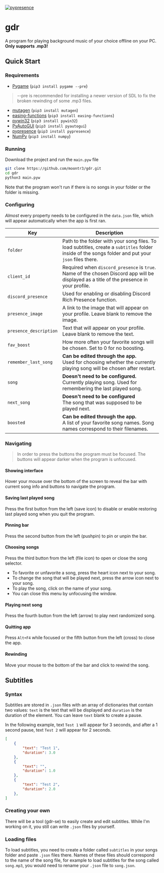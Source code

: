 [![pypresence](https://img.shields.io/badge/using-pypresence-00bb88.svg?style=for-the-badge&logo=discord&logoWidth=20)](https://github.com/qwertyquerty/pypresence)

# gdr
A program for playing background music of your choice offline on your PC.<br>
**Only supports .mp3!**

## Quick Start

### Requirements

- [Pygame](https://pygame.org/) (`pip3 install pygame --pre`)
> --pre is recommended for installing a newer version of SDL to fix the broken rewinding of some .mp3 files.
- [mutagen](https://github.com/quodlibet/mutagen) (`pip3 install mutagen`)
- [easing-functions](https://github.com/semitable/easing-functions) (`pip3 install easing-functions`)
- [pywin32](https://pypi.org/project/pywin32/) (`pip3 install pywin32`)
- [PyAutoGUI](https://github.com/asweigart/pyautogui) (`pip3 install pyautogui`)
- [pypresence](https://github.com/qwertyquerty/pypresence) (`pip3 install pypresence`)
- [NumPy](https://numpy.org/) (`pip3 install numpy`)


### Running

Download the project and run the `main.pyw` file
```bash
git clone https://github.com/moontr3/gdr.git
cd gdr
python3 main.pyw
```

Note that the program won't run if there is no songs in your folder or the folder is missing.


### Configuring

*Almost* every property needs to be configured in the `data.json` file, which will appear automatically when the app is first ran.

| Key | Description |
|-----|-----|
| `folder` | Path to the folder with your song files. To load subtitles, create a `subtitles` folder inside of the songs folder and put your `json` files there. |
| `client_id` | Required when `discord_presence` is `true`. Name of the chosen Discord app will be displayed as a title of the presence in your profile. |
| `discord_presence` | Used for enabling or disabling Discord Rich Presence function. |
| `presence_image` | A link to the image that will appear on your profile. Leave blank to remove the image. |
| `presence_description` | Text that will appear on your profile. Leave blank to remove the text. |
| `fav_boost` | How more often your favorite songs will be chosen. Set to 0 for no boosting. |
| `remember_last_song` | **Can be edited through the app.** <br> Used for choosing whether the currently playing song will be chosen after restart. |
| `song` | **Doesn't need to be configured.** <br> Currently playing song. Used for remembering the last played song. |
| `next_song` | **Doesn't need to be configured** <br> The song that was supposed to be played next. |
| `boosted` | **Can be edited through the app.** <br> A list of your favorite song names. Song names correspond to their filenames. |


### Navigating

> In order to press the buttons the program must be focused. The buttons will appear darker when the program is unfocused.

#### Showing interface
Hover your mouse over the bottom of the screen to reveal the bar with current song info and buttons to navigate the program.

#### Saving last played song
Press the first button from the left (save icon) to disable or enable restoring last played song when you quit the program.

#### Pinning bar
Press the second button from the left (pushpin) to pin or unpin the bar.

#### Choosing songs
Press the third button from the left (file icon) to open or close the song selector.
- To favorite or unfavorite a song, press the heart icon next to your song.
- To change the song that will be played next, press the arrow icon next to your song.
- To play the song, click on the name of your song.
- You can close this menu by unfocusing the window.

#### Playing next song
Press the fourth button from the left (arrow) to play next randomized song.

#### Quitting app
Press `Alt+F4` while focused or the fifth button from the left (cross) to close the app.

#### Rewinding
Move your mouse to the bottom of the bar and click to rewind the song.


## Subtitles

### Syntax
Subtitles are stored in `.json` files with an array of dictionaries that contain two values: `text` is the text that will be displayed and `duration` is the duration of the element. You can leave `text` blank to create a pause.

In the following example, text `Test 1` will appear for 3 seconds, and after a 1 second pause, text `Test 2` will appear for 2 seconds.
```json
[
    {
        "text": "Test 1",
        "duration": 3.0
    },
    {
        "text": "",
        "duration": 1.0
    },
    {
        "text": "Test 2",
        "duration": 2.0
    },
]
```


### Creating your own

There will be a tool (gdr-se) to easily create and edit subtitles. While I'm working on it, you still can write `.json` files by yourself.


### Loading files

To load subtitles, you need to create a folder called `subtitles` in your songs folder and paste `.json` files there. Names of these files should correspond to the name of the song file, for example to load subtitles for the song called `song.mp3`, you would need to rename your `.json` file to `song.json`.
